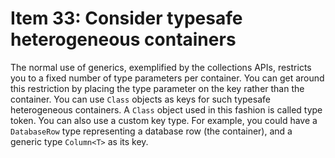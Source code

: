 # Item 33: Consider typesafe heterogeneous containers

The normal use of generics, exemplified by the collections APIs,
restricts you to a fixed number of type parameters per container.
You can get around this restriction by placing the type parameter
on the key rather than the container. You can use `Class` objects
as keys for such typesafe heterogeneous containers.
A `Class` object used in this fashion is called type token.
You can also use a custom key type. For example, you could have a `DatabaseRow` type
representing a database row (the container), and a generic type `Column<T>` as its key.
